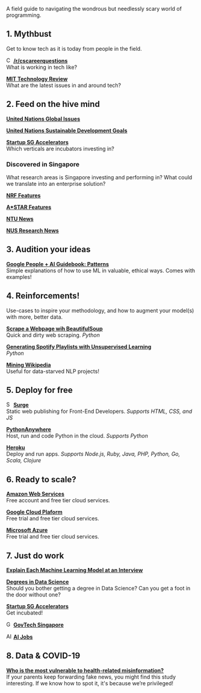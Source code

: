 A field guide to navigating the wondrous but needlessly scary world of programming.

## 1. Mythbust 
Get to know tech as it is today from people in the field.

<img src="https://styles.redditmedia.com/t5_2sdpm/styles/communityIcon_u6zl61vcy9511.png?width=256&s=c175de99213f30466ec007fc18704a0414f97c9e" height="15" alt="CS Career Questions Logo"> [**/r/cscareerquestions**](https://www.reddit.com/r/cscareerquestions/)<br />
What is working in tech like?

[**MIT Technology Review**](https://www.technologyreview.com/)<br />
What are the latest issues in and around tech?

## 2. Feed on the hive mind
[**United Nations Global Issues**](https://www.un.org/en/global-issues/)

[**United Nations Sustainable Development Goals**](https://www.un.org/sustainabledevelopment/sustainable-development-goals/)

[**Startup SG Accelerators**](https://www.startupsg.gov.sg/directory/incubators/)<br />
Which verticals are incubators investing in?

### Discovered in Singapore
What research areas is Singapore investing and performing in? What could we translate into an enterprise solution?

[**NRF Features**](https://www.nrf.gov.sg/features/features)

[**A*STAR Features**](https://www.a-star.edu.sg/News-and-Events/a-star-news/features)

[**NTU News**](https://www.ntu.edu.sg/news/?listingKeyword=&sort=latest&categories=6fa7163b-268a-48f8-893b-fac804a131d4&page=1)

[**NUS Research News**](https://news.nus.edu.sg/research)

## 3. Audition your ideas
[**Google People + AI Guidebook: Patterns**](https://pair.withgoogle.com/guidebook/patterns)<br />
Simple explanations of how to use ML in valuable, ethical ways. Comes with examples!

## 4. Reinforcements!
Use-cases to inspire your methodology, and how to augment your model(s) with more, better data.

[**Scrape a Webpage wih BeautifulSoup**](https://medium.com/analytics-vidhya/web-scraping-for-beginners-with-python-and-beautifulsoup-3131435d0e97)<br />
Quick and dirty web scraping. *Python*

[**Generating Spotify Playlists with Unsupervised Learning**](https://towardsdatascience.com/generating-spotify-playlists-with-unsupervised-learning-abac60182022)<br />
*Python*

[**Mining Wikipedia**](https://towardsdatascience.com/wikipedia-as-a-valuable-data-science-tool-6769991b43b7)<br />
Useful for data-starved NLP projects!

## 5. Deploy for free
<img src="https://surge.sh/images/logos/svg/surge-logo.svg" height="15" alt='Surge Logo'>  [**Surge**](https://surge.sh/)<br />
Static web publishing for Front-End Developers. *Supports HTML, CSS, and JS*

<!-- <img src="https://www.pythonanywhere.com/static/anywhere/images/PA-logo.svg" height="15" alt='Python Anywhere Logo'>  -->
[**PythonAnywhere**](https://www.pythonanywhere.com/)<br />
Host, run and code Python in the cloud. *Supports Python*

[**Heroku**](https://www.heroku.com/home)<br />
Deploy and run apps. *Supports Node.js, Ruby, Java, PHP, Python, Go, Scala, Clojure*

## 6. Ready to scale?
[**Amazon Web Services**](https://aws.amazon.com/)<br />
Free account and free tier cloud services.

[**Google Cloud Plaform**](https://cloud.google.com/free)<br />
Free trial and free tier cloud services.

[**Microsoft Azure**](https://azure.microsoft.com/en-us/free/)<br />
Free trial and free tier cloud services.

## 7. Just do work
[**Explain Each Machine Learning Model at an Interview**](https://towardsdatascience.com/how-to-explain-each-machine-learning-model-at-an-interview-499d82f91470)

[**Degrees in Data Science**](https://towardsdatascience.com/masters-of-the-house-on-degrees-and-credentials-in-data-science-9769b9d829b4)<br />
Should you bother getting a degree in Data Science? Can you get a foot in the door without one?

[**Startup SG Accelerators**](https://www.startupsg.gov.sg/directory/incubators/)<br />
Get incubated!

<img src="https://media-exp3.licdn.com/dms/image/C4D0BAQGT9Dy38Q2jdQ/company-logo_200_200/0/1519890805213?e=1633564800&v=beta&t=i80ZZaQKc16Qp8_Tri580CEpsAkOmNXYfqcm50n_Ljo" height="15" alt="GovTech Logo"> [**GovTech Singapore**](https://www.linkedin.com/jobs/search/?f_C=164351&geoId=92000000)

<img src="https://ai-jobs.net/static/img/ai-jobs-logo.png" height="15" alt="AI Jobs Logo"> [**AI Jobs**](https://ai-jobs.net/)

## 8. Data & COVID-19
[**Who is the most vulnerable to health-related misinformation?**](https://www.turing.ac.uk/blog/who-most-vulnerable-health-related-misinformation)<br />
If your parents keep forwarding fake news, you might find this study interesting. If we know how to spot it, it's because we’re privileged!
